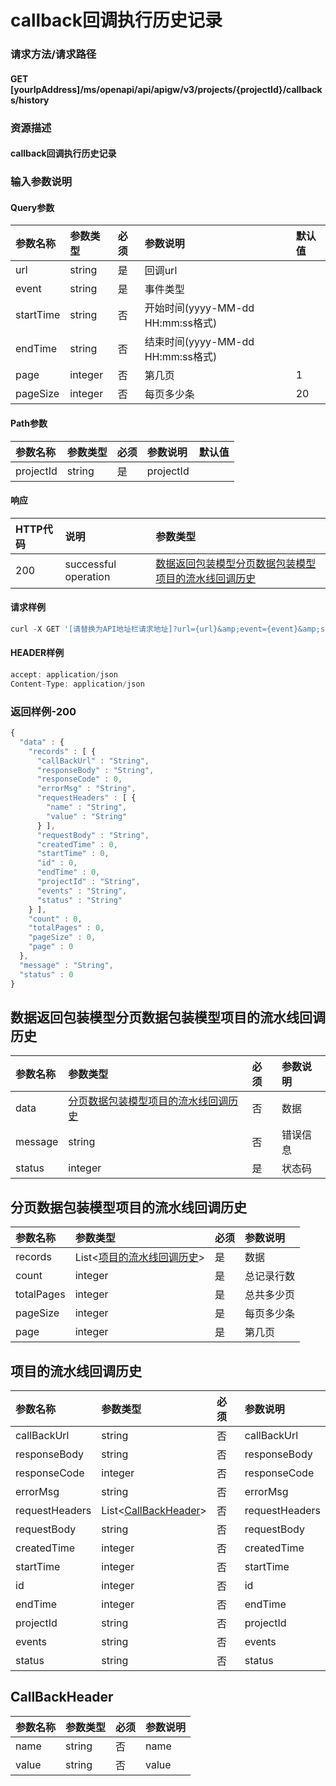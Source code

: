 # callback回调执行历史记录

### 请求方法/请求路径

#### GET  \[yourIpAddress\]/ms/openapi/api/apigw/v3/projects/{projectId}/callbacks/history

### 资源描述

#### callback回调执行历史记录

### 输入参数说明

#### Query参数

| 参数名称 | 参数类型 | 必须 | 参数说明 | 默认值 |
| :--- | :--- | :--- | :--- | :--- |
| url | string | 是 | 回调url |  |
| event | string | 是 | 事件类型 |  |
| startTime | string | 否 | 开始时间\(yyyy-MM-dd HH:mm:ss格式\) |  |
| endTime | string | 否 | 结束时间\(yyyy-MM-dd HH:mm:ss格式\) |  |
| page | integer | 否 | 第几页 | 1 |
| pageSize | integer | 否 | 每页多少条 | 20 |

#### Path参数

| 参数名称 | 参数类型 | 必须 | 参数说明 | 默认值 |
| :--- | :--- | :--- | :--- | :--- |
| projectId | string | 是 | projectId |  |

#### 响应

| HTTP代码 | 说明 | 参数类型 |
| :--- | :--- | :--- |
| 200 | successful operation | [数据返回包装模型分页数据包装模型项目的流水线回调历史](callback-execution-history.md) |

#### 请求样例

```javascript
curl -X GET '[请替换为API地址栏请求地址]?url={url}&amp;event={event}&amp;startTime={startTime}&amp;endTime={endTime}&amp;page={page}&amp;pageSize={pageSize}'
```

#### HEADER样例

```javascript
accept: application/json
Content-Type: application/json
```

### 返回样例-200

```javascript
{
  "data" : {
    "records" : [ {
      "callBackUrl" : "String",
      "responseBody" : "String",
      "responseCode" : 0,
      "errorMsg" : "String",
      "requestHeaders" : [ {
        "name" : "String",
        "value" : "String"
      } ],
      "requestBody" : "String",
      "createdTime" : 0,
      "startTime" : 0,
      "id" : 0,
      "endTime" : 0,
      "projectId" : "String",
      "events" : "String",
      "status" : "String"
    } ],
    "count" : 0,
    "totalPages" : 0,
    "pageSize" : 0,
    "page" : 0
  },
  "message" : "String",
  "status" : 0
}
```

## 数据返回包装模型分页数据包装模型项目的流水线回调历史

| 参数名称 | 参数类型 | 必须 | 参数说明 |
| :--- | :--- | :--- | :--- |
| data | [分页数据包装模型项目的流水线回调历史](callback-execution-history.md) | 否 | 数据 |
| message | string | 否 | 错误信息 |
| status | integer | 是 | 状态码 |

## 分页数据包装模型项目的流水线回调历史

| 参数名称 | 参数类型 | 必须 | 参数说明 |
| :--- | :--- | :--- | :--- |
| records | List&lt;[项目的流水线回调历史](callback-execution-history.md)&gt; | 是 | 数据 |
| count | integer | 是 | 总记录行数 |
| totalPages | integer | 是 | 总共多少页 |
| pageSize | integer | 是 | 每页多少条 |
| page | integer | 是 | 第几页 |

## 项目的流水线回调历史

| 参数名称 | 参数类型 | 必须 | 参数说明 |
| :--- | :--- | :--- | :--- |
| callBackUrl | string | 否 | callBackUrl |
| responseBody | string | 否 | responseBody |
| responseCode | integer | 否 | responseCode |
| errorMsg | string | 否 | errorMsg |
| requestHeaders | List&lt;[CallBackHeader](callback-execution-history.md)&gt; | 否 | requestHeaders |
| requestBody | string | 否 | requestBody |
| createdTime | integer | 否 | createdTime |
| startTime | integer | 否 | startTime |
| id | integer | 否 | id |
| endTime | integer | 否 | endTime |
| projectId | string | 否 | projectId |
| events | string | 否 | events |
| status | string | 否 | status |

## CallBackHeader

| 参数名称 | 参数类型 | 必须 | 参数说明 |
| :--- | :--- | :--- | :--- |
| name | string | 否 | name |
| value | string | 否 | value |

